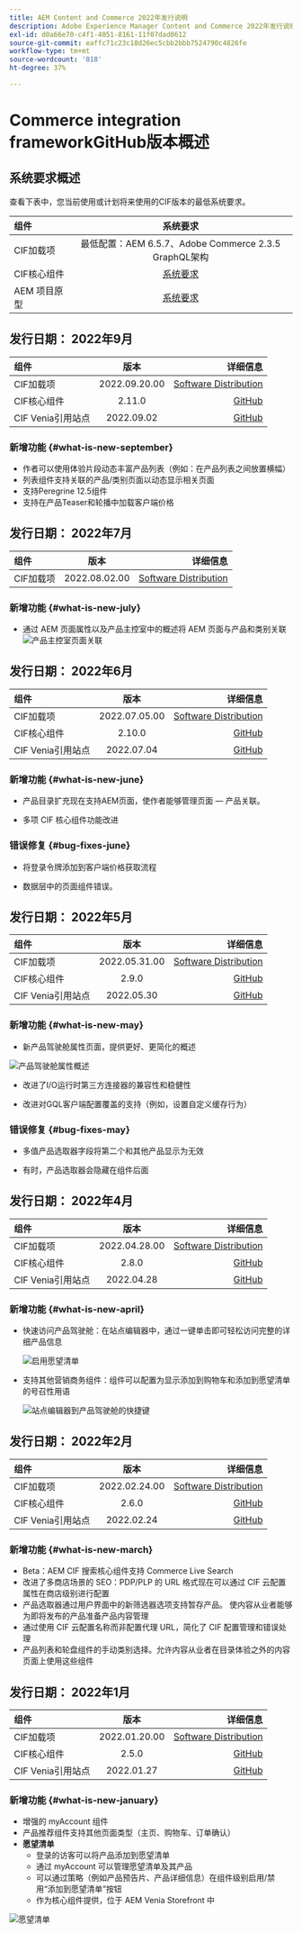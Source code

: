 ```yaml
---
title: AEM Content and Commerce 2022年发行说明
description: Adobe Experience Manager Content and Commerce 2022年发行说明。
exl-id: d0a66e70-c4f1-4051-8161-11f07dad0612
source-git-commit: eaffc71c23c18d26ec5cbb2bbb7524790c4826fe
workflow-type: tm+mt
source-wordcount: '818'
ht-degree: 37%

---
```


# Commerce integration frameworkGitHub版本概述

## 系统要求概述

查看下表中，您当前使用或计划将来使用的CIF版本的最低系统要求。

| 组件 | 系统要求 |
|:-------|:-----:|
| CIF加载项 | 最低配置：AEM 6.5.7、Adobe Commerce 2.3.5 GraphQL架构 |
| CIF核心组件 | [系统要求](https://github.com/adobe/aem-core-cif-components/blob/master/VERSIONS.md) |
| AEM 项目原型 | [系统要求](https://github.com/adobe/aem-project-archetype/blob/master/VERSIONS.md) |

## 发行日期： 2022年9月

| 组件 | 版本 | 详细信息 |
|:-------|:-----:|---------------------:|
| CIF加载项 | 2022.09.20.00 | [Software Distribution](https://experience.adobe.com/#/downloads/content/software-distribution/en/aem.html?package=%2Fcontent%2Fsoftware-distribution%2Fen%2Fdetails.html%2Fcontent%2Fdam%2Faem%2Fpublic%2Faem-commerce-addon-65-2022.09.20.00.zip) |
| CIF核心组件 | 2.11.0 | [GitHub](https://github.com/adobe/aem-core-cif-components/releases/tag/core-cif-components-reactor-2.11.0) |
| CIF Venia引用站点 | 2022.09.02 | [GitHub](https://github.com/adobe/aem-cif-guides-venia/releases/tag/venia-2022.09.02) |

### 新增功能 {#what-is-new-september}

* 作者可以使用体验片段动态丰富产品列表（例如：在产品列表之间放置横幅）
* 列表组件支持关联的产品/类别页面以动态显示相关页面
* 支持Peregrine 12.5组件
* 支持在产品Teaser和轮播中加载客户端价格

## 发行日期： 2022年7月

| 组件 | 版本 | 详细信息 |
|:-------|:-----:|---------------------:|
| CIF加载项 | 2022.08.02.00 | [Software Distribution](https://experience.adobe.com/#/downloads/content/software-distribution/en/aem.html?package=%2Fcontent%2Fsoftware-distribution%2Fen%2Fdetails.html%2Fcontent%2Fdam%2Faem%2Fpublic%2Faem-commerce-addon-65-2022.08.02.00.zip) |

### 新增功能 {#what-is-new-july}

* 通过 AEM 页面属性以及产品主控室中的概述将 AEM 页面与产品和类别关联
  ![产品主控室页面关联](/help/assets/CIF/product_cockpit_page_association.png)

## 发行日期： 2022年6月

| 组件 | 版本 | 详细信息 |
|:-------|:-----:|---------------------:|
| CIF加载项 | 2022.07.05.00 | [Software Distribution](https://experience.adobe.com/#/downloads/content/software-distribution/en/aem.html?package=%2Fcontent%2Fsoftware-distribution%2Fen%2Fdetails.html%2Fcontent%2Fdam%2Faem%2Fpublic%2Faem-commerce-addon-65-2022.07.05.00.zip) |
| CIF核心组件 | 2.10.0 | [GitHub](https://github.com/adobe/aem-core-cif-components/releases/tag/core-cif-components-reactor-2.10.0) |
| CIF Venia引用站点 | 2022.07.04 | [GitHub](https://github.com/adobe/aem-cif-guides-venia/releases/tag/venia-2022.07.04) |

### 新增功能 {#what-is-new-june}

* 产品目录扩充现在支持AEM页面，使作者能够管理页面 — 产品关联。

* 多项 CIF 核心组件功能改进

### 错误修复 {#bug-fixes-june}

* 将登录令牌添加到客户端价格获取流程

* 数据层中的页面组件错误。

## 发行日期： 2022年5月

| 组件 | 版本 | 详细信息 |
|:-------|:-----:|---------------------:|
| CIF加载项 | 2022.05.31.00 | [Software Distribution](https://experience.adobe.com/#/downloads/content/software-distribution/en/aem.html?package=%2Fcontent%2Fsoftware-distribution%2Fen%2Fdetails.html%2Fcontent%2Fdam%2Faem%2Fpublic%2Faem-commerce-addon-65-2022.05.31.00.zip) |
| CIF核心组件 | 2.9.0 | [GitHub](https://github.com/adobe/aem-core-cif-components/releases/tag/core-cif-components-reactor-2.9.0) |
| CIF Venia引用站点 | 2022.05.30 | [GitHub](https://github.com/adobe/aem-cif-guides-venia/releases/tag/venia-2022.05.30) |

### 新增功能 {#what-is-new-may}

* 新产品驾驶舱属性页面，提供更好、更简化的概述

![产品驾驶舱属性概述](/help/assets/CIF/product_cockpit_properties_overview.png)

* 改进了I/O运行时第三方连接器的兼容性和稳健性

* 改进对GQL客户端配置覆盖的支持（例如，设置自定义缓存行为）

### 错误修复 {#bug-fixes-may}

* 多值产品选取器字段将第二个和其他产品显示为无效

* 有时，产品选取器会隐藏在组件后面

## 发行日期： 2022年4月

| 组件 | 版本 | 详细信息 |
|:-------|:-----:|---------------------:|
| CIF加载项 | 2022.04.28.00 | [Software Distribution](https://experience.adobe.com/#/downloads/content/software-distribution/en/aem.html?package=%2Fcontent%2Fsoftware-distribution%2Fen%2Fdetails.html%2Fcontent%2Fdam%2Faem%2Fpublic%2Faem-commerce-addon-65-2022.04.28.00.zip) |
| CIF核心组件 | 2.8.0 | [GitHub](https://github.com/adobe/aem-core-cif-components/releases/tag/core-cif-components-reactor-2.8.0) |
| CIF Venia引用站点 | 2022.04.28 | [GitHub](https://github.com/adobe/aem-cif-guides-venia/releases/tag/venia-2022.04.28) |

### 新增功能 {#what-is-new-april}

* 快速访问产品驾驶舱：在站点编辑器中，通过一键单击即可轻松访问完整的详细产品信息

  ![启用愿望清单](/help/assets/CIF/enable-wishlist.png)

* 支持其他营销商务组件：组件可以配置为显示添加到购物车和添加到愿望清单的号召性用语

  ![站点编辑器到产品驾驶舱的快捷键](/help/assets/CIF/sites-editor-shortcut-to-cockpit.png)

## 发行日期： 2022年2月

| 组件 | 版本 | 详细信息 |
|:-------|:-----:|---------------------:|
| CIF加载项 | 2022.02.24.00 | [Software Distribution](https://experience.adobe.com/#/downloads/content/software-distribution/en/aem.html?package=%2Fcontent%2Fsoftware-distribution%2Fen%2Fdetails.html%2Fcontent%2Fdam%2Faem%2Fpublic%2Faem-commerce-addon-65-2022.02.24.00.zip) |
| CIF核心组件 | 2.6.0 | [GitHub](https://github.com/adobe/aem-core-cif-components/releases/tag/core-cif-components-reactor-2.6.0) |
| CIF Venia引用站点 | 2022.02.24 | [GitHub](https://github.com/adobe/aem-cif-guides-venia/releases/tag/venia-2022.02.24) |

### 新增功能 {#what-is-new-march}

* Beta：AEM CIF 搜索核心组件支持 Commerce Live Search
* 改进了多商店场景的 SEO：PDP/PLP 的 URL 格式现在可以通过 CIF 云配置属性在商店级别进行配置
* 产品选取器通过用户界面中的新筛选器选项支持暂存产品。 使内容从业者能够为即将发布的产品准备产品内容管理
* 通过使用 CIF 云配置名称而非配置代理 URL，简化了 CIF 配置管理和错误处理
* 产品列表和轮盘组件的手动类别选择。允许内容从业者在目录体验之外的内容页面上使用这些组件

## 发行日期： 2022年1月

| 组件 | 版本 | 详细信息 |
|:-------|:-----:|---------------------:|
| CIF加载项 | 2022.01.20.00 | [Software Distribution](https://experience.adobe.com/#/downloads/content/software-distribution/en/aem.html?package=%2Fcontent%2Fsoftware-distribution%2Fen%2Fdetails.html%2Fcontent%2Fdam%2Faem%2Fpublic%2Faem-commerce-addon-65-2022.01.20.00.zip) |
| CIF核心组件 | 2.5.0 | [GitHub](https://github.com/adobe/aem-core-cif-components/releases/tag/core-cif-components-reactor-2.5.0) |
| CIF Venia引用站点 | 2022.01.27 | [GitHub](https://github.com/adobe/aem-cif-guides-venia/releases/tag/venia-2022.01.27) |

### 新增功能 {#what-is-new-january}

* 增强的 myAccount 组件
* 产品推荐组件支持其他页面类型（主页、购物车、订单确认）
* **愿望清单**
   * 登录的访客可以将产品添加到愿望清单
   * 通过 myAccount 可以管理愿望清单及其产品
   * 可以通过策略（例如产品预告片、产品详细信息）在组件级别启用/禁用“添加到愿望清单”按钮
   * 作为核心组件提供，位于 AEM Venia Storefront 中

![愿望清单](/help/assets/CIF/wishlist.png)
